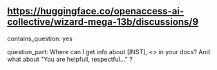 ## https://huggingface.co/openaccess-ai-collective/wizard-mega-13b/discussions/9

contains_question: yes

question_part: Where can I get info about [INST], <<SYS>> in your docs?
And what about "You are helpfull, respectful..." ?